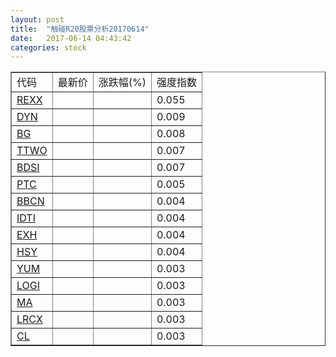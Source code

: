 ```yaml
---
layout: post
title:  "触碰R20股票分析20170614"
date:   2017-06-14 04:43:42
categories: stock
---
```

<script type="text/javascript">
var stockList = []
stockList.push('gb_rexx');
stockList.push('gb_dyn');
stockList.push('gb_bg');
stockList.push('gb_ttwo');
stockList.push('gb_bdsi');
stockList.push('gb_ptc');
stockList.push('gb_bbcn');
stockList.push('gb_idti');
stockList.push('gb_exh');
stockList.push('gb_hsy');
stockList.push('gb_yum');
stockList.push('gb_logi');
stockList.push('gb_ma');
stockList.push('gb_lrcx');
stockList.push('gb_cl');
</script>

<table border="1">
 <tr>
 <td>代码</td>
  <td>最新价</td>
  <td>涨跌幅(%)</td>
 <td>强度指数</td>
</tr>
  <tr id="rexx"><td><a href="http://stock.finance.sina.com.cn/usstock/quotes/REXX.html" target="_blank">REXX</a></td><td></td><td></td><td>0.055</td></tr>
  <tr id="dyn"><td><a href="http://stock.finance.sina.com.cn/usstock/quotes/DYN.html" target="_blank">DYN</a></td><td></td><td></td><td>0.009</td></tr>
  <tr id="bg"><td><a href="http://stock.finance.sina.com.cn/usstock/quotes/BG.html" target="_blank">BG</a></td><td></td><td></td><td>0.008</td></tr>
  <tr id="ttwo"><td><a href="http://stock.finance.sina.com.cn/usstock/quotes/TTWO.html" target="_blank">TTWO</a></td><td></td><td></td><td>0.007</td></tr>
  <tr id="bdsi"><td><a href="http://stock.finance.sina.com.cn/usstock/quotes/BDSI.html" target="_blank">BDSI</a></td><td></td><td></td><td>0.007</td></tr>
  <tr id="ptc"><td><a href="http://stock.finance.sina.com.cn/usstock/quotes/PTC.html" target="_blank">PTC</a></td><td></td><td></td><td>0.005</td></tr>
  <tr id="bbcn"><td><a href="http://stock.finance.sina.com.cn/usstock/quotes/BBCN.html" target="_blank">BBCN</a></td><td></td><td></td><td>0.004</td></tr>
  <tr id="idti"><td><a href="http://stock.finance.sina.com.cn/usstock/quotes/IDTI.html" target="_blank">IDTI</a></td><td></td><td></td><td>0.004</td></tr>
  <tr id="exh"><td><a href="http://stock.finance.sina.com.cn/usstock/quotes/EXH.html" target="_blank">EXH</a></td><td></td><td></td><td>0.004</td></tr>
  <tr id="hsy"><td><a href="http://stock.finance.sina.com.cn/usstock/quotes/HSY.html" target="_blank">HSY</a></td><td></td><td></td><td>0.004</td></tr>
  <tr id="yum"><td><a href="http://stock.finance.sina.com.cn/usstock/quotes/YUM.html" target="_blank">YUM</a></td><td></td><td></td><td>0.003</td></tr>
  <tr id="logi"><td><a href="http://stock.finance.sina.com.cn/usstock/quotes/LOGI.html" target="_blank">LOGI</a></td><td></td><td></td><td>0.003</td></tr>
  <tr id="ma"><td><a href="http://stock.finance.sina.com.cn/usstock/quotes/MA.html" target="_blank">MA</a></td><td></td><td></td><td>0.003</td></tr>
  <tr id="lrcx"><td><a href="http://stock.finance.sina.com.cn/usstock/quotes/LRCX.html" target="_blank">LRCX</a></td><td></td><td></td><td>0.003</td></tr>
  <tr id="cl"><td><a href="http://stock.finance.sina.com.cn/usstock/quotes/CL.html" target="_blank">CL</a></td><td></td><td></td><td>0.003</td></tr>
</table>
